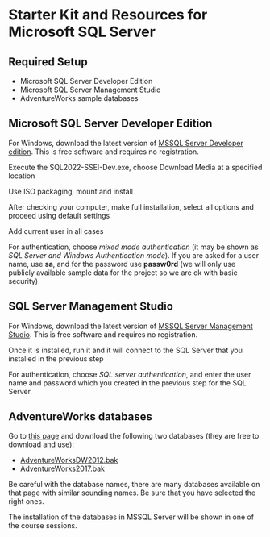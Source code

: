 # Starter Kit and Resources for Microsoft SQL Server

## Required Setup

- Microsoft SQL Server Developer Edition
- Microsoft SQL Server Management Studio
- AdventureWorks sample databases

## Microsoft SQL Server Developer Edition

For Windows, download the latest version of [MSSQL Server Developer edition](https://www.microsoft.com/en-gb/sql-server/sql-server-downloads). This is free software and requires no registration.

Execute the SQL2022-SSEI-Dev.exe, choose Download Media at a specified location 

Use ISO packaging, mount and install 

After checking your computer, make full installation, select all options and proceed using default settings 

Add current user in all cases 

For authentication, choose *mixed mode authentication* (it may be shown as *SQL Server and Windows Authentication mode*). If you are asked for a user name, use **sa**, and for the password use **passw0rd** (we will only use publicly available sample data for the project so we are ok with basic security) 

## SQL Server Management Studio

For Windows, download the latest version of [MSSQL Server Management Studio](https://learn.microsoft.com/en-us/sql/ssms/download-sql-server-management-studio-ssms?view=sql-server-ver16). This is free software and requires no registration.

Once it is installed, run it and it will connect to the SQL Server that you installed in the previous step

For authentication, choose *SQL server authentication*, and enter the user name and password which you created in the previous step for the SQL Server

## AdventureWorks databases

Go to [this page](https://docs.microsoft.com/en-us/sql/samples/adventureworks-install-configure) and download the following two databases (they are free to download and use): 

- [AdventureWorksDW2012.bak](https://github.com/Microsoft/sql-server-samples/releases/download/adventureworks/AdventureWorksDW2012.bak)
- [AdventureWorks2017.bak](https://github.com/Microsoft/sql-server-samples/releases/download/adventureworks/AdventureWorks2017.bak)

Be careful with the database names, there are many databases available on that page with similar sounding names. Be sure that you have selected the right ones.

The installation of the databases in MSSQL Server will be shown in one of the course sessions.





